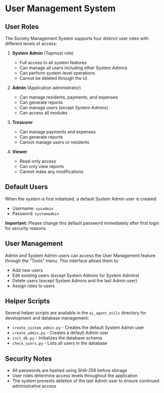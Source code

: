 # User Management System

## User Roles

The Society Management System supports four distinct user roles with different levels of access:

1. **System Admin** (Topmost role)
   - Full access to all system features
   - Can manage all users including other System Admins
   - Can perform system-level operations
   - Cannot be deleted through the UI

2. **Admin** (Application administrator)
   - Can manage residents, payments, and expenses
   - Can generate reports
   - Can manage users (except System Admins)
   - Can access all modules

3. **Treasurer**
   - Can manage payments and expenses
   - Can generate reports
   - Cannot manage users or residents

4. **Viewer**
   - Read-only access
   - Can only view reports
   - Cannot make any modifications

## Default Users

When the system is first initialized, a default System Admin user is created:
- Username: `sysadmin`
- Password: `systemadmin`

**Important:** Please change this default password immediately after first login for security reasons.

## User Management

Admin and System Admin users can access the User Management feature through the "Tools" menu. This interface allows them to:
- Add new users
- Edit existing users (except System Admins for System Admins)
- Delete users (except System Admins and the last Admin user)
- Assign roles to users

## Helper Scripts

Several helper scripts are available in the `ai_agent_utils` directory for development and database management:

- `create_system_admin.py` - Creates the default System Admin user
- `create_admin.py` - Creates a default Admin user
- `init_db.py` - Initializes the database schema
- `check_users.py` - Lists all users in the database

## Security Notes

- All passwords are hashed using SHA-256 before storage
- User roles determine access levels throughout the application
- The system prevents deletion of the last Admin user to ensure continued administrative access
